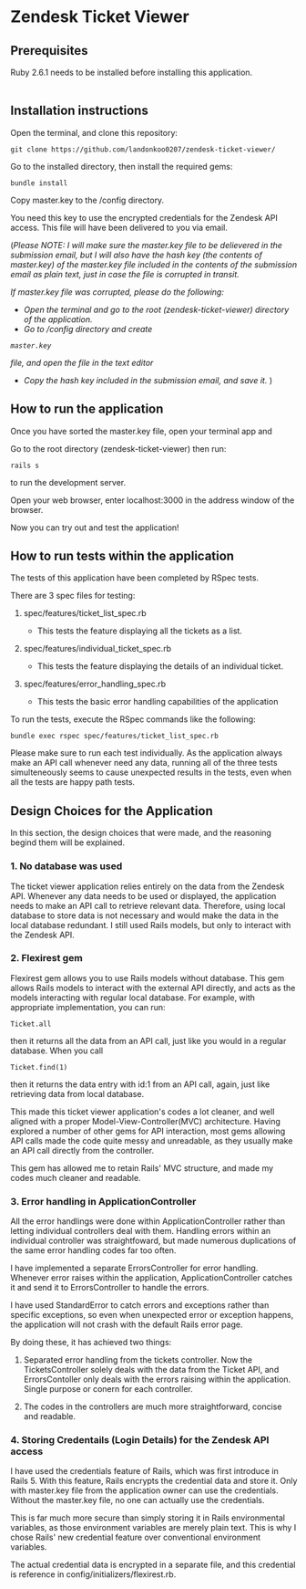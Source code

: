 # Zendesk Ticket Viewer  

## Prerequisites
Ruby 2.6.1 needs to be installed before installing this application.  
<br>
## Installation instructions

Open the terminal, and clone this repository:

```
git clone https://github.com/landonkoo0207/zendesk-ticket-viewer/
```

Go to the installed directory, then install the required gems:

```
bundle install
```

Copy master.key to the /config directory.

You need this key to use the encrypted credentials for the Zendesk API access. This file will have been delivered to you via email.

(<i>Please NOTE: I will make sure the master.key file to be delievered in the submission email, but I will also have the hash key (the contents of master.key) of the master.key file included in the contents of the submission email as plain text, just in case the file is corrupted in transit. 

If master.key file was corrupted, please do the following:
  
  - Open the terminal and go to the root (zendesk-ticket-viewer) directory of the application. 
  - Go to /config directory and create
```
master.key
```
file, and open the file in the text editor
  - Copy the hash key included in the submission email, and save it.
</i>)


## How to run the application

Once you have sorted the master.key file, open your terminal app and

Go to the root directory (zendesk-ticket-viewer) then run:

```
rails s
```
 
to run the development server.

Open your web browser, enter localhost:3000 in the address window of the browser.

Now you can try out and test the application!  

## How to run tests within the application

The tests of this application have been completed by RSpec tests.

There are 3 spec files for testing:

1. spec/features/ticket\_list_spec.rb
   - This tests the feature displaying all the tickets as a list. 

2. spec/features/individual\_ticket_spec.rb
   - This tests the feature displaying the details of an individual ticket.

3. spec/features/error\_handling_spec.rb
   - This tests the basic error handling capabilities of the application

To run the tests, execute the RSpec commands like the following:

```
bundle exec rspec spec/features/ticket_list_spec.rb
```
Please make sure to run each test individually. As the application always make an API call whenever need any data, running all of the three tests simulteneously seems to cause unexpected results in the tests, even when all the tests are happy path tests. 

## Design Choices for the Application
In this section, the design choices that were made, and the reasoning begind them will be explained. 

### 1. No database was used
The ticket viewer application relies entirely on the data from the Zendesk API. Whenever any data needs to be used or displayed, the application needs to make an API call to retrieve relevant data. Therefore, using local database to store data is not necessary and would make the data in the local database redundant. I still used Rails models, but only to interact with the Zendesk API. 

### 2. Flexirest gem
Flexirest gem allows you to use Rails models without database. This gem allows Rails models to interact with the external API directly, and acts as the models interacting with regular local database. For example, with appropriate implementation, you can run:
```
Ticket.all
```
 then it returns all the data from an API call, just like you would in a regular database. When you call 
 ```
 Ticket.find(1)
 ```
 then it returns the data entry with id:1 from an API call, again, just like retrieving data from local database.
 
 This made this ticket viewer application's codes a lot cleaner, and well aligned with a proper Model-View-Controller(MVC) architecture. Having explored a number of other gems for API interaction, most gems allowing API calls made the code quite messy and unreadable, as they usually make an API call directly from the controller. 
 
 This gem has allowed me to retain Rails' MVC structure, and made my codes much cleaner and readable.
 
### 3. Error handling in ApplicationController
All the error handlings were done within ApplicationController rather than letting individual controllers deal with them. Handling errors within an individual controller was straightfoward, but made numerous duplications of the same error handling codes far too often. 

I have implemented a separate ErrorsController for error handling. Whenever error raises within the application, ApplicationController catches it and send it to ErrorsController to handle the errors. 

I have used StandardError to catch errors and exceptions rather than specific exceptions, so even when unexpected error or exception happens, the application will not crash with the default Rails error page. 

By doing these, it has achieved two things:

1) Separated error handling from the tickets controller. Now the TicketsController solely deals with the data from the Ticket API, and ErrorsContoller only deals with the errors raising within the application. Single purpose or conern for each controller.

2) The codes in the controllers are much more straightforward, concise and readable.

### 4. Storing Credentails (Login Details) for the Zendesk API access

I have used the credentials feature of Rails, which was first introduce in Rails 5. With this feature, Rails encrypts the credential data and store it. Only with master.key file from the application owner can use the credentials. Without the master.key file, no one can actually use the credentials. 

This is far much more secure than simply storing it in Rails environmental variables, as those environment variables are merely plain text. This is why I chose Rails' new credential feature over conventional environment variables. 

The actual credential data is encrypted in a separate file, and this credential is reference in config/initializers/flexirest.rb. 

      